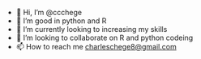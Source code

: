 - 👋 Hi, I’m @ccchege
- 👀 I’m good in python and R
- 🌱 I’m currently looking to increasing my skills
- 💞️ I’m looking to collaborate on R and python codeing
- 📫 How to reach me charleschege8@gmail.com 

<!---
ccchege/ccchege is a ✨ special ✨ repository because its `README.md` (this file) appears on your GitHub profile.
You can click the Preview link to take a look at your changes.
--->
